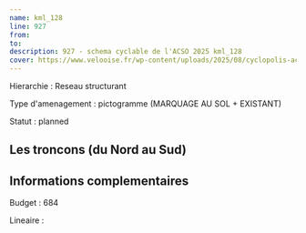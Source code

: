 ```yaml
---
name: kml_128 
line: 927
from: 
to:  
description: 927 - schema cyclable de l'ACSO 2025 kml_128 
cover: https://www.velooise.fr/wp-content/uploads/2025/08/cyclopolis-acso-927.jpg
---
```

Hierarchie : Reseau structurant

Type d'amenagement : pictogramme (MARQUAGE AU SOL + EXISTANT)

Statut : planned

## Les troncons (du Nord au Sud)

## Informations complementaires

Budget  : 684 

Lineaire :

